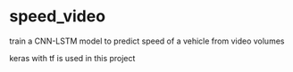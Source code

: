 # speed_video
train a CNN-LSTM model to predict speed of a vehicle from video volumes

keras with tf is used in this project
